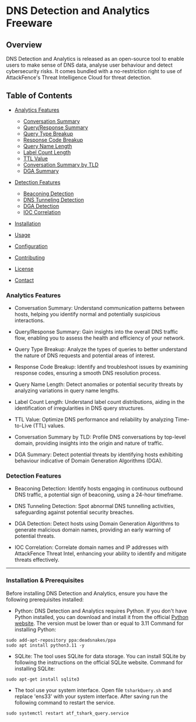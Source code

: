 # DNS Detection and Analytics Freeware

## Overview
DNS Detection and Analytics is released as an open-source tool to enable users to make sense of DNS data, analyse user behaviour and detect cybersecurity risks. It comes bundled with a no-restriction right to use of AttackFence's Threat Intelligence Cloud for threat detection.

## Table of Contents
- [Analytics Features](#analytics-features)
  - [Conversation Summary](#conversation-summary)
  - [Query/Response Summary](#queryresponse-summary)
  - [Query Type Breakup](#query-type-breakup)
  - [Response Code Breakup](#response-code-breakup)
  - [Query Name Length](#query-name-length)
  - [Label Count Length](#label-count-length)
  - [TTL Value](#ttl-value)
  - [Conversation Summary by TLD](#conversation-summary-by-tld)
  - [DGA Summary](#dga-summary)

- [Detection Features](#detection-features)
  - [Beaconing Detection](#beaconing-detection)
  - [DNS Tunneling Detection](#dns-tunneling-detection)
  - [DGA Detection](#dga-detection)
  - [IOC Correlation](#ioc-correlation)

- [Installation](#installation)
- [Usage](#usage)
- [Configuration](#configuration)
- [Contributing](#contributing)
- [License](#license)
- [Contact](#contact)

### Analytics Features
- Conversation Summary: Understand communication patterns between hosts, helping you identify normal and potentially suspicious interactions.

- Query/Response Summary: Gain insights into the overall DNS traffic flow, enabling you to assess the health and efficiency of your network.

- Query Type Breakup: Analyze the types of queries to better understand the nature of DNS requests and potential areas of interest.

- Response Code Breakup: Identify and troubleshoot issues by examining response codes, ensuring a smooth DNS resolution process.

- Query Name Length: Detect anomalies or potential security threats by analyzing variations in query name lengths.

- Label Count Length: Understand label count distributions, aiding in the identification of irregularities in DNS query structures.

- TTL Value: Optimize DNS performance and reliability by analyzing Time-to-Live (TTL) values.
- Conversation Summary by TLD: Profile DNS conversations by top-level domain, providing insights into the origin and nature of traffic.

- DGA Summary: Detect potential threats by identifying hosts exhibiting behaviour indicative of Domain Generation Algorithms (DGA).

### Detection Features
- Beaconing Detection: 
Identify hosts engaging in continuous outbound DNS traffic, a potential sign of beaconing, using a 24-hour timeframe.

- DNS Tunneling Detection: 
Spot abnormal DNS tunnelling activities, safeguarding against potential security breaches.

- DGA Detection: 
Detect hosts using Domain Generation Algorithms to generate malicious domain names, providing an early warning of potential threats.

- IOC Correlation: 
Correlate domain names and IP addresses with AttackFence Threat Intel, enhancing your ability to identify and mitigate threats effectively.

-----

### Installation & Prerequisites

Before installing DNS Detection and Analytics, ensure you have the following prerequisites installed:

- Python: DNS Detection and Analytics requires Python. If you don't have Python installed, you can download and install it from the official [Python website](https://www.python.org/downloads/). The version must be lower than or equal to 3.11
Command for installing Python:
```
sudo add-apt-repository ppa:deadsnakes/ppa
sudo apt install python3.11 -y
```

- SQLite: The tool uses SQLite for data storage. You can install SQLite by following the instructions on the official SQLite website.
Command for installing SQLite:
```
sudo apt-get install sqlite3
```
- The tool use your system interface. Open file ``` tsharkQuery.sh ``` and replace 'ens33' with your system interface. After saving run the following command to restart the service.
```
sudo systemctl restart atf_tshark_query.service
```
